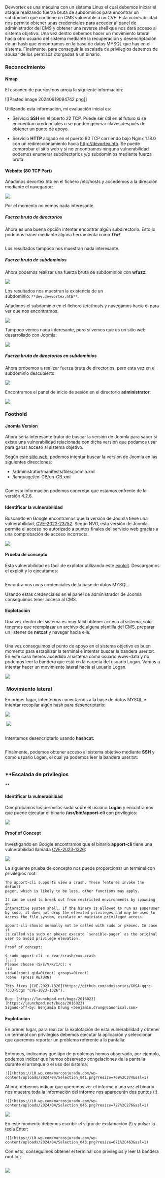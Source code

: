 

Devvortex es una máquina con un sistema Linux el cual debemos iniciar el ataque realizando fuerza bruta de subdominios para encontrar un subdominio que contiene un CMS vulnerable a un CVE. Esta vulnerabilidad nos permite obtener unas credenciales para acceder al panel de administrador del CMS y obtener una reverse shell que nos dará acceso al sistema objetivo. Una vez dentro debemos hacer un movimiento lateral hacia otro usuario del sistema mediante la recuperación y desencriptación de un hash que encontramos en la base de datos MYSQL que hay en el sistema. Finalmente, para conseguir la escalada de privilegios debemos de abusar de los permisos otorgados a un binario.

### **Reconocimiento**

#### Nmap

El escaneo de puertos nos arroja la siguiente información:

![[Pasted image 20240919094742.png]]

Utilizando esta información, mi evaluación inicial es:

- Servicio **SSH** en el puerto 22 TCP. Puede ser útil en el futuro si se encuentran credenciales o se pueden generar claves después de obtener un punto de apoyo.

- Servicio **HTTP** alojado en el puerto 80 TCP corriendo bajo Nginx 1.18.0 con un redireccionamiento hacia http://devortex.htb. Se puede comprobar el sitio web y si no encontramos ninguna vulnerabilidad podemos enumerar subdirectorios y/o subdominios mediante fuerza bruta.


#### Website (80 TCP Port)

Añadimos devortex.htb en el fichero /etc/hosts y accedemos a la dirección mediante el navegador:

![](https://i0.wp.com/marcosjurado.com/wp-content/uploads/2024/04/Screenshot-2024-04-17-at-20-16-01-DevVortex-scaled.jpg?resize=550%2C2560&ssl=1)

Por el momento no vemos nada interesante.

##### Fuerza bruta de directorios

Ahora es una buena opción intentar encontrar algún subdirectorio. Esto lo podemos hacer mediante alguna herramienta como **`ffuf`**:

```

```

Los resultados tampoco nos muestran nada interesante.

##### Fuerza bruta de subdominios

Ahora podemos realizar una fuerza bruta de subdominios con **wfuzz**:

![](https://i0.wp.com/marcosjurado.com/wp-content/uploads/2024/04/Selection_019-2.png?resize=1236%2C415&ssl=1)

Los resultados nos muestran la existencia de un subdominio: `**dev.devvortex.htb**`.

Añadimos el subdominio en el fichero /etc/hosts y navegamos hacia él para ver que nos encontramos:

![](https://i0.wp.com/marcosjurado.com/wp-content/uploads/2024/04/Screenshot-2024-04-17-at-20-30-25-Devvortex-scaled.jpg?resize=531%2C2560&ssl=1)

Tampoco vemos nada interesante, pero sí vemos que es un sitio web desarrollado con Joomla:

![](https://i0.wp.com/marcosjurado.com/wp-content/uploads/2024/04/Selection_021.png?resize=1257%2C623&ssl=1)

##### Fuerza bruta de directorios en subdominios

Ahora probemos a realizar fuerza bruta de directorios, pero esta vez en el subdominio descubierto:

![](https://i0.wp.com/marcosjurado.com/wp-content/uploads/2024/04/Selection_022.png?resize=1237%2C968&ssl=1)

Encontramos el panel de inicio de sesión en el directorio **administrator**:

![](https://i0.wp.com/marcosjurado.com/wp-content/uploads/2024/04/Screenshot-2024-04-17-at-20-42-49-Development-Administration.png?resize=1265%2C1250&ssl=1)

### **Foothold**

#### Joomla Version

Ahora sería interesante tratar de buscar la versión de Joomla para saber si existe una vulnerabilidad relacionada con dicha versión que podamos usar para ganar acceso al sistema objetivo.

Según este [sitio web](https://hackertarget.com/attacking-enumerating-joomla/), podemos intentar buscar la versión de Joomla en las siguientes direcciones:

- /administrator/manifests/files/joomla.xml
- /language/en-GB/en-GB.xml

```

```

Con esta información podemos concretar que estamos enfrente de la versión 4.2.6.

#### Identificar la vulnerabilidad

Buscando en Google encontramos que la versión de Joomla tiene una vulnerabilidad, [CVE-2023-23752](https://nvd.nist.gov/vuln/detail/CVE-2023-23752). Según NVD, esta versión de Joomla permite el acceso no autorizado a puntos finales del servicio web gracias a una comprobación de acceso incorrecta.

![](https://i0.wp.com/marcosjurado.com/wp-content/uploads/2024/04/Screenshot-2024-04-18-at-12-16-41-jomla-4.2.6-exploit-Buscar-con-Google.png?resize=1265%2C1250&ssl=1)

#### Prueba de concepto

Esta vulnerabilidad es fácil de explotar utilizando este [exploit](https://www.exploit-db.com/exploits/51334). Descargamos el exploit y lo ejecutamos:

```

```

Encontramos unas credenciales de la base de datos MYSQL.

Usando estas credenciales en el panel de administrador de Joomla conseguimos tener acceso al CMS.

#### Explotación

Una vez dentro del sistema es muy fácil obtener acceso al sistema, solo tenemos que reemplazar un archivo de alguna plantilla del CMS, preparar un listener de **netcat** y navegar hacia ella:

```

```

Una vez conseguimos el punto de apoyo en el sistema objetivo es buen momento para estabilizar la terminal e intentar buscar la bandera user.txt. En este caso hemos accedido al sistema como usuario www-data y no podemos leer la bandera que está en la carpeta del usuario Logan. Vamos a intentar hacer un movimiento lateral hacia el usuario Logan.

![](https://i0.wp.com/marcosjurado.com/wp-content/uploads/2024/04/Selection_027.png?resize=704%2C218&ssl=1)

###  **Movimiento lateral**

En primer lugar, intentemos conectarnos a la base de datos MYSQL e intentar recopilar algún hash para desencriptarlo:

![](https://i0.wp.com/marcosjurado.com/wp-content/uploads/2024/04/Selection_028.png?resize=719%2C277&ssl=1)

 ![](https://i0.wp.com/marcosjurado.com/wp-content/uploads/2024/04/Selection_029.png?resize=613%2C276&ssl=1)

```

```

Intentemos desencriptarlo usando **hashcat:**

```

```

Finalmente, podemos obtener acceso al sistema objetivo mediante **SSH** y como usuario Logan, el cual ya podemos leer la bandera user.txt:

```

```

### **Escalada de privilegios  
**

#### Identificar la vulnerabilidad

Comprobamos los permisos sudo sobre el usuario **Logan** y encontramos que puede ejecutar el binario **/usr/bin/apport-cli** con privilegios:

![](https://i0.wp.com/marcosjurado.com/wp-content/uploads/2024/04/Selection_034.png?resize=891%2C151&ssl=1)

#### Proof of Concept

Investigando en Google encontramos que el binario **apport-cli** tiene una vulnerabilidad llamada [CVE-2023-1326](https://nvd.nist.gov/vuln/detail/CVE-2023-1326):

![](https://i0.wp.com/marcosjurado.com/wp-content/uploads/2024/04/Selection_046.png?resize=1257%2C911&ssl=1)

La siguiente prueba de concepto nos puede proporcionar un terminal con privilegios root:

```
The apport-cli supports view a crash. These features invoke the default
pager, which is likely to be less, other functions may apply.

It can be used to break out from restricted environments by spawning an
interactive system shell. If the binary is allowed to run as superuser
by sudo, it does not drop the elevated privileges and may be used to
access the file system, escalate or maintain privileged access.

apport-cli should normally not be called with sudo or pkexec. In case it
is called via sudo or pkexec execute `sensible-pager` as the original
user to avoid privilege elevation.

Proof of concept:

$ sudo apport-cli -c /var/crash/xxx.crash
[...]
Please choose (S/E/V/K/I/C): v
!id
uid=0(root) gid=0(root) groups=0(root)
!done  (press RETURN)

This fixes [CVE-2023-1326](https://github.com/advisories/GHSA-qgrc-7333-5cgx "CVE-2023-1326").

Bug: [https://launchpad.net/bugs/2016023](https://launchpad.net/bugs/2016023)
Signed-off-by: Benjamin Drung <benjamin.drung@canonical.com>
```

#### Explotación

En primer lugar, para realizar la explotación de esta vulnerabilidad y obtener un terminal con privilegios debemos ejecutar la aplicación y seleccionar que queremos reportar un problema referente a la pantalla:

```

```

Entonces, indicamos que tipo de problemas hemos observado, por ejemplo, podemos indicar que hemos observado congelaciones de la pantalla durante el arranque o el uso del sistema:

`![](https://i0.wp.com/marcosjurado.com/wp-content/uploads/2024/04/Selection_041.png?resize=769%2C374&ssl=1)`

Ahora, debemos indicar que queremos ver el informe y una vez el binario nos muestre toda la información del informe nos aparecerán dos puntos (:).

`![](https://i0.wp.com/marcosjurado.com/wp-content/uploads/2024/04/Selection_045.png?resize=727%2C276&ssl=1)`

![](https://i0.wp.com/marcosjurado.com/wp-content/uploads/2024/04/Selection_042.png?resize=632%2C462&ssl=1)

En este momento debemos escribir el signo de exclamación (!) y pulsar la tecla Enter:

`![](https://i0.wp.com/marcosjurado.com/wp-content/uploads/2024/04/Selection_043.png?resize=671%2C463&ssl=1)`

Con esto, conseguimos obtener el terminal con privilegios y leer la bandera root.txt:

```

```

![](https://i0.wp.com/marcosjurado.com/wp-content/uploads/2024/04/image-12.png?resize=689%2C548&ssl=1)